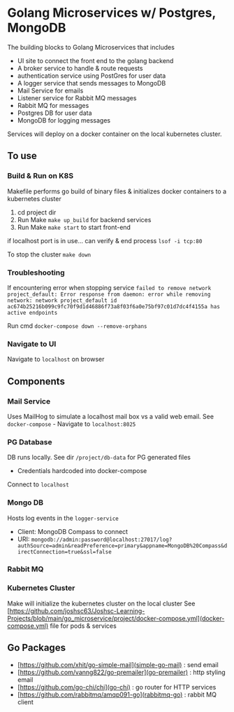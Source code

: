 # Golang Microservices w/ Postgres, MongoDB
The building blocks to Golang Microservices that includes 

- UI site to connect the front end to the golang backend
- A broker service to handle & route requests
- authentication service using PostGres for user data
- A logger service that sends messages to MongoDB
- Mail Service for emails
- Listener service for Rabbit MQ messages
- Rabbit MQ for messages
- Postgres DB for user data
- MongoDB for logging messages

Services will deploy on a docker container on the local kubernetes cluster. 

## To use

### Build & Run on K8S
Makefile performs go build of binary files & initializes docker containers to a kubernetes cluster

1. cd project dir
2. Run Make `make up_build` for backend services
3. Run Make `make start` to start front-end

if localhost port is in use... can verify & end process `lsof -i tcp:80`

To stop the cluster `make down`

### Troubleshooting

If encountering error when stopping service `failed to remove network project_default: Error response from daemon: error while removing network: network project_default id ac674b25216b099c9fc70f9d1d46886f73a8f03f6a0e75bf97c01d7dc4f4155a has active endpoints`

Run cmd `docker-compose down --remove-orphans`


### Navigate to UI
Navigate to `localhost` on browser

## Components

### Mail Service
Uses MailHog to simulate a localhost mail box vs a valid web email. See `docker-compose` - Navigate to `localhost:8025`

### PG Database
DB runs locally. See dir `/project/db-data` for PG generated files
- Credentials hardcoded into docker-compose

Connect to `localhost`

### Mongo DB
Hosts log events in the `logger-service`

- Client: MongoDB Compass to connect
- URI: `mongodb://admin:password@localhost:27017/log?authSource=admin&readPreference=primary&appname=MongoDB%20Compass&directConnection=true&ssl=false`

### Rabbit MQ

### Kubernetes Cluster
Make will initialize the kubernetes cluster on the local cluster
See [https://github.com/joshsc63/Joshsc-Learning-Projects/blob/main/go_microservice/project/docker-compose.yml](docker-compose.yml) file for pods & services

## Go Packages

- [https://github.com/xhit/go-simple-mail](simple-go-mail) : send email
- [https://github.com/vanng822/go-premailer](go-premailer) : http styling email
- [https://github.com/go-chi/chi](go-chi) : go router for HTTP services
- [https://github.com/rabbitmq/amqp091-go](rabbitmq-go) : rabbit MQ client